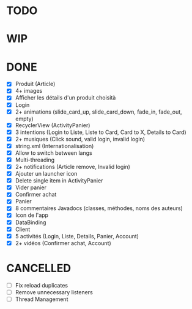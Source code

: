 # TODO
# WIP
# DONE
- [x] Produit (Article)
- [x] 4+ images
- [x] Afficher les détails d'un produit choisità
- [x] Login
- [x] 2+ animations (slide_card_up, slide_card_down, fade_in, fade_out, empty)
- [x] RecyclerView (ActivityPanier)
- [x] 3 intentions (Login to Liste, Liste to Card, Card to X, Details to Card)
- [x] 2+ musiques (Click sound, valid login, invalid login)
- [x] string.xml (Internationalisation)
- [x] Allow to switch between langs
- [x] Multi-threading
- [x] 2+ notifications (Article remove, Invalid login)
- [x] Ajouter un launcher icon
- [x] Delete single item in ActivityPanier
- [x] Vider panier
- [x] Confirmer achat
- [x] Panier
- [x] 8 commentaires Javadocs (classes, méthodes, noms des auteurs)
- [x] Icon de l'app
- [x] DataBinding
- [x] Client
- [x] 5 activités (Login, Liste, Details, Panier, Account)
- [x] 2+ vidéos (Confirmer achat, Account)
# CANCELLED
- [ ] Fix reload duplicates
- [ ] Remove unnecessary listeners
- [ ] Thread Management
